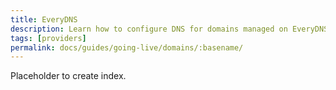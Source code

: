 ```yaml
---
title: EveryDNS
description: Learn how to configure DNS for domains managed on EveryDNS.
tags: [providers]
permalink: docs/guides/going-live/domains/:basename/
---
```

Placeholder to create index.
